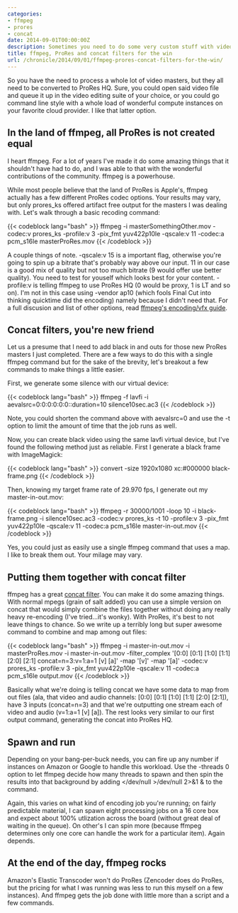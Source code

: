 ```yaml
---
categories:
- ffmpeg
- prores
- concat
date: 2014-09-01T00:00:00Z
description: Sometimes you need to do some very custom stuff with video. ffmpeg, ProRest and concat oh my!
title: ffmpeg, ProRes and concat filters for the win
url: /chronicle/2014/09/01/ffmpeg-prores-concat-filters-for-the-win/
---
```


So you have the need to process a whole lot of video masters, but they all need to be converted to ProRes HQ. Sure, you could open said video file and queue it up in the video editing suite of your choice, or you could go command line style with a whole load of wonderful compute instances on your favorite cloud provider. I like that latter option.

## In the land of ffmpeg, all ProRes is not created equal

I heart ffmpeg. For a lot of years I've made it do some amazing things that it shouldn't have had to do, and I was able to that with the wonderful contributions of the community. ffmpeg is a powerhouse.

While most people believe that the land of ProRes is Apple's, ffmpeg actually has a few different ProRes codec options. Your results may vary, but only prores_ks offered artifact free output for the masters I was dealing with. Let's walk through a basic recoding command:

{{< codeblock lang="bash" >}}
ffmpeg -i masterSomethingOther.mov -codec:v prores_ks -profile:v 3 -pix_fmt yuv422p10le -qscale:v 11 -codec:a pcm_s16le masterProRes.mov
{{< /codeblock >}}

A couple things of note. -qscale:v 15 is a important flag, otherwise you're going to spin up a bitrate that's probably way above our input. 11 in our case is a good mix of quality but not too much bitrate (9 would offer use better quality). You need to test for youself which looks best for your content. -profile:v is telling ffmpeg to use ProRes HQ (0 would be proxy, 1 is LT and so on). I'm not in this case using -vendor ap10 (which fools Final Cut into thinking quicktime did the encoding) namely because I didn't need that. For a full discusion and list of other options, read [ffmpeg's encoding/vfx guide](https://trac.ffmpeg.org/wiki/Encode/VFX).

## Concat filters, you're new friend

Let us a presume that I need to add black in and outs for those new ProRes masters I just completed. There are a few ways to do this with a single ffmpeg command but for the sake of the brevity, let's breakout a few commands to make things a little easier.

First, we generate some silence with our virtual device:

{{< codeblock lang="bash" >}}
ffmpeg -f lavfi -i aevalsrc=0:0:0:0:0:0::duration=10 silence10sec.ac3
{{< /codeblock >}}

Note, you could shorten the command above with aevalsrc=0 and use the -t option to limit the amount of time that the job runs as well.

Now, you can create black video using the same lavfi virtual device, but I've found the following method just as reliable. First I generate a black frame with ImageMagick:

{{< codeblock lang="bash" >}}
convert -size 1920x1080 xc:#000000 black-frame.png
{{< /codeblock >}}

Then, knowing my target frame rate of 29.970 fps, I generate out my master-in-out.mov:

{{< codeblock lang="bash" >}}
ffmpeg -r 30000/1001 -loop 10 -i black-frame.png -i silence10sec.ac3 -codec:v prores_ks -t 10 -profile:v 3 -pix_fmt yuv422p10le -qscale:v 11 -codec:a pcm_s16le master-in-out.mov
{{< /codeblock >}}

Yes, you could just as easily use a single ffmpeg command that uses a map. I like to break them out. Your milage may vary.

## Putting them together with concat filter

ffmpeg has a great [concat filter](http://www.ffmpeg.org/faq.html#Concatenating-using-the-concat-filter). You can make it do some amazing things. With normal mpegs (grain of salt added) you can use a simple version on concat that would simply combine the files together without doing any really heavy re-encoding (I've tried...it's wonky). With ProRes, it's best to not leave things to chance. So we write up a terribly long but super awesome command to combine and map among out files:

{{< codeblock lang="bash" >}}
ffmpeg -i master-in-out.mov -i masterProRes.mov -i master-in-out.mov -filter_complex '[0:0] [0:1] [1:0] [1:1] [2:0] [2:1] concat=n=3:v=1:a=1 [v] [a]' -map '[v]' -map '[a]' -codec:v prores_ks -profile:v 3 -pix_fmt yuv422p10le -qscale:v 11 -codec:a pcm_s16le output.mov
{{< /codeblock >}}

Basically what we're doing is telling concat we have some data to map from out files (ala, that video and audio channels: [0:0] [0:1] [1:0] [1:1] [2:0] [2:1]), have 3 inputs (concat=n=3) and that we're outputting one stream each of video and audio (v=1:a=1 [v] [a]). The rest looks very similar to our first output command, generating the concat into ProRes HQ.

## Spawn and run

Depending on your bang-per-buck needs, you can fire up any number if instances on Amazon or Google to handle this workload. Use the -threads 0 option to let ffmpeg decide how many threads to spawn and then spin the results into that background by adding </dev/null >/dev/null 2>&1 & to the command.

Again, this varies on what kind of encoding job you're running; on fairly predictable material, I can spawn eight processing jobs on a 16 core box and expect about 100% utlization across the board (without great deal of waiting in the queue). On other's I can spin more (because ffmpeg determines only one core can handle the work for a particular item). Again depends.

## At the end of the day, ffmpeg rocks
Amazon's Elastic Transcoder won't do ProRes (Zencoder does do ProRes, but the pricing for what I was running was less to run this myself on a few instances). And ffmpeg gets the job done with little more than a script and a few commands.